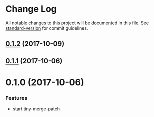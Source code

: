 # Change Log

All notable changes to this project will be documented in this file. See [standard-version](https://github.com/conventional-changelog/standard-version) for commit guidelines.

<a name="0.1.2"></a>
## [0.1.2](https://github.com/QuentinRoy/tiny-merge-patch/compare/v0.1.1...v0.1.2) (2017-10-09)



<a name="0.1.1"></a>
## [0.1.1](https://github.com/QuentinRoy/tiny-merge-patch/compare/v0.1.0...v0.1.1) (2017-10-06)



<a name="0.1.0"></a>
# 0.1.0 (2017-10-06)


### Features

* start tiny-merge-patch
